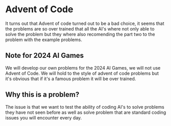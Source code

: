 # Advent of Code

It turns out that Advent of code turned out to be a bad choice, it seems that the problems are so over trained that all the AI's where not only able to solve the problem but they where also recomending the part two to the problem with the example problems.

## Note for 2024 AI Games
We will develop our own problems for the 2024 AI Games, we will not use Advent of Code. We will hold to the style of advent of code problems but it's obvious that if it's a famous problem it will be over trained.

## Why this is a problem?
The issue is that we want to test the ability of coding AI's to solve problems they have not seen before as well as solve problem that are standard coding issues you will encounter every day.